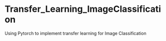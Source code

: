 # Transfer_Learning_ImageClassification
Using Pytorch to implement transfer learning for Image Classification
